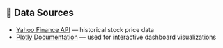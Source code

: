 ## 📂 Data Sources
- [Yahoo Finance API](https://finance.yahoo.com/) — historical stock price data
- [Plotly Documentation](https://plotly.com/python/) — used for interactive dashboard visualizations
